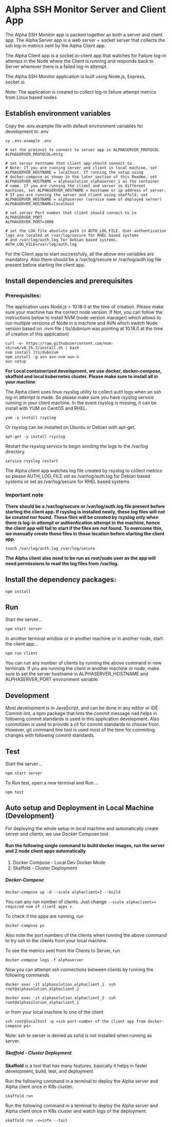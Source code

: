 # Alpha SSH Monitor Server and Client App

The Alpha SSH Monitor app is packed together as both a server and client app.  The Alpha Server app is a web server + socket server that collects the ssh log-in metrics sent by the Alpha Client app. 

The Alpha Client app is a socket.io-client app that watches
for Failure log-in attemps in the Node where the Client is running and responds back to Server whenever there is a failed log-in attempt. 

The Alpha SSH Monitor application is built using Node.js, Express, socket.io.

Note: The application is created to collect log-in failure attempt metrics from Linux based nodes

## Establish environment variables

Copy the .env.example file with default environment variables for development to .env

```
cp .env.example .env
```

```
# set the protocol to connect to server app in ALPHASERVER_PROTOCOL
ALPHASERVER_PROTOCOL=http

# set server hostname that client app should connect to. 
# Note: If you are running server and client in local machine, set ALPHASERVER_HOSTNAME = localhost. If running the setup using
# docker-compose as shown in the later section of this Readme, set ALPHASERVER_HOSTNAME = alphasolution_alphaserver_1 as the container
# name. If you are running the client and server in different machines, set ALPHASERVER_HOSTNAME = hostname or ip address of server.
# If you are running the server and client using skaffold, set ALPHASERVER_HOSTNAME = alphaserver (service name of deployed server)
ALPHASERVER_HOSTNAME=localhost

# set server Port number that client should connect to in ALPHASERVER_PORT
ALPHASERVER_PORT=3000

# set the LOG file absolute path in AUTH_LOG_FILE. User authentication logs are located at /var/log/secure for RHEL based systems
# and /var/log/auth.log for Debian based systems.
AUTH_LOG_FILE=/var/log/auth.log
```

For the Client app to start successfully, all the above env variables are mandatory. Also there should be a /var/log/secure or /var/log/auth.log file present before starting the client app.

## Install dependencies and prerequisites

### Prerequisites:

The application uses Node.js > 10.18.0 at the time of creation. Please make sure your machine has the correct node version.
If Not, you can follow the instructions below to install NVM (node version manager) which allows to run multiple versions of Node
in a machine and AVN which switch Node version based on .nvm file ( lts/dubnium was pointing at 10.18.0 at the time of creation of this application)

```
curl -o- https://raw.githubusercontent.com/nvm-sh/nvm/v0.35.2/install.sh | bash
nvm install lts/dubnium
npm install -g avn avn-nvm avn-n
avn setup
```
**For Local containerized development, we use docker, docker-compose, skaffold and local kubernetes cluster. Please make sure to install all in your machine**

The Alpha client uses linux rsyslog utility to collect auth logs when an ssh log-in attempt is made. So please make sure you have rsyslog service running in your client machine.
In the event rsyslog is missing, it can be install with YUM on CentOS and RHEL.
```
yum -y install rsyslog
```
Or rsyslog can be installed on Ubuntu or Debian with apt-get.
```
apt-get -y install rsyslog
```
Restart the rsyslog service to begin sending the logs to the /var/log directory.
```
service rsyslog restart
```
The Alpha client app watches log file created by rsyslog to collect metrics so please AUTH_LOG_FILE set as /var/log/auth.log for Debian based systems or set as /var/log/secure for RHEL based systems

### Important note

**There should be a /var/log/secure or /var/log/auth.log file present before starting the client app. If rsyslog is installed newly, these log files will not be created nor found. These files will be created by rsyslog only when there is log-in attempt or authentication attempt in the machine, hence the client app will fail to start if the files are not found. To overcome this, we manually create those files in those location before starting the client app.**

```
touch /var/log/auth.log /var/log/secure
```
**The Alpha client also need to be run as root/sudo user as the app will need permissions to read the log files from /var/log.**

## Install the dependency packages:

```
npm install
```

## Run

Start the server...

```
npm start server
```

In another terminal window or in another machine or in another node, start the client app...

```
npm run client
```

You can run any number of clients by running the above command in new terminals.
If you are running the client in another machine or node, make sure to set the server hostname in ALPHASERVER_HOSTNAME and ALPHASERVER_PORT environment variable.

## Development

Most development is in JavaScript, and can be done in any editor or IDE.
Commit-lint, a npm package that lints the commit message nad helps in following commit standards is used in this application development.
Also commitizen is used to provide a cli for commit standards to choose from. However, git command line tool is used most of the time for commiting changes with following commit standards.

## Test

Start the server...

```
npm start server
```
To Run test, open a new terminal and Run ...
```
npm test
```

## Auto setup and Deployment in Local Machine (Development)

For deploying the whole setup in local machine and automatically create server and clients, we use Docker Compose tool.

#### Run the following single command to build docker images, run the server and 2 node client apps automatically

1. Docker Compose - Local Dev Docker Mode
2. Skaffold - Cluster Deployment

##### Docker-Compose
```
docker-compose up -d --scale alphaclient=2 --build
```
You can any run number of clients. Just change ```--scale alphaclient=< required num of client apps >```

To check if the apps are running, run
```
docker-compose ps
```
Also note the port numbers of the clients when running the above command to try ssh to the clients from your local machine.

To see the metrics sent from the Clients to Server, run
```
docker-compose logs -f alphaserver
``` 

Now you can attempt ssh connections between clients by running the following commands
```
docker exec -it alphasolution_alphaclient_1  ssh root@alphasolution_alphaclient_2

docker exec -it alphasolution_alphaclient_2  ssh root@alphasolution_alphaclient_1
```
or from your local machine to one of the client

```
ssh root@localhost -p <ssh port-number of the client app from docker-compose ps>
```

Note: ssh to server is denied as sshd is not installed when running as server.

##### Skaffold - Cluster Deployment

**Skaffold** is a tool that has many features, basically it helps in faster development, build, test, and deployment

Run the following command in a terminal to deploy the Alpha server and Alpha client once in K8s cluster.
```
skaffold run
```
Run the following command in a terminal to deploy the Alpha server and Alpha client once in K8s cluster and watch logs of the deployment.
```
skaffold run -v=info --tail
```